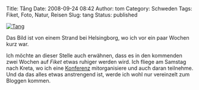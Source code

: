 Title: Tång
Date: 2008-09-24 08:42
Author: tom
Category: Schweden
Tags: Fiket, Foto, Natur, Reisen
Slug: tang
Status: published

[![Tang](/pic/tanghelsing_s.jpg "Tang")](/pic/tanghelsing_l.jpg)

Das Bild ist von einem Strand bei Helsingborg, wo ich vor ein paar
Wochen kurz war.

Ich möchte an dieser Stelle auch erwähnen, dass es in den kommenden zwei
Wochen auf *Fiket* etwas ruhiger werden wird. Ich fliege am Samstag nach
Kreta, wo ich eine [Konferenz](http://star-forming-dwarfs.org/)
mitorganisiere und auch daran teilnehme. Und da das alles etwas
anstrengend ist, werde ich wohl nur vereinzelt zum Bloggen kommen.

